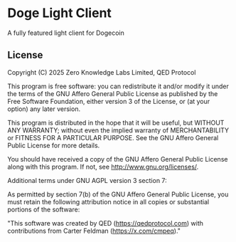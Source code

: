 # Doge Light Client
A fully featured light client for Dogecoin

## License
Copyright (C) 2025 Zero Knowledge Labs Limited, QED Protocol

This program is free software: you can redistribute it and/or modify
it under the terms of the GNU Affero General Public License as published by
the Free Software Foundation, either version 3 of the License, or
(at your option) any later version.

This program is distributed in the hope that it will be useful,
but WITHOUT ANY WARRANTY; without even the implied warranty of
MERCHANTABILITY or FITNESS FOR A PARTICULAR PURPOSE.  See the
GNU Affero General Public License for more details.

You should have received a copy of the GNU Affero General Public License
along with this program.  If not, see <http://www.gnu.org/licenses/>.

Additional terms under GNU AGPL version 3 section 7:

As permitted by section 7(b) of the GNU Affero General Public License, 
you must retain the following attribution notice in all copies or 
substantial portions of the software:

"This software was created by QED (https://qedprotocol.com)
with contributions from Carter Feldman (https://x.com/cmpeq)."
